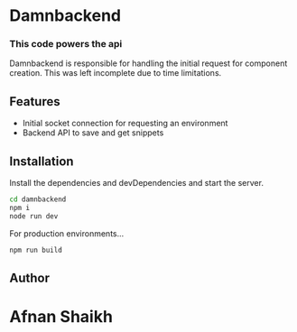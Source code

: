 # Damnbackend

### This code powers the api

Damnbackend is responsible for handling the initial request for component creation.
This was left incomplete due to time limitations.

## Features

- Initial socket connection for requesting an environment
- Backend API to save and get snippets

## Installation

Install the dependencies and devDependencies and start the server.

```sh
cd damnbackend
npm i
node run dev
```

For production environments...

```sh
npm run build
```

## Author

# Afnan Shaikh

